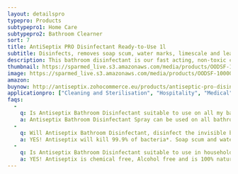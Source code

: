 ```yaml
---
layout: detailspro
typepro: Products
subtypepro1: Home Care
subtypepro2: Bathroom Clearner
sort: 7
title: AntiSeptix PRO Disinfectant Ready-to-Use 1l
subtitle: Disinfects, removes soap scum, water marks, limescale and leaves your bathroom smelling fresh.
description: This bathroom disinfectant is our fast acting, non-toxic chemical free formula kills 99.9% of bacteria* including E.coli, Streptococcus, Campylobacter and leaves no chemical residue.  with odour eliminating properties it will leave your bathroom smelling clean.
thumbnail: https://sparmed_live.s3.amazonaws.com/media/products/OODSF-10000.png
image: https://sparmed_live.s3.amazonaws.com/media/products/OODSF-10000.png
amazon: 
buynow: http://antiseptix.zohocommerce.eu/products/antiseptic-pro-disinfectant-ready-to-use-1l/354940000000048042
applicationpro: ["Cleaning and Sterilisation", "Hospitality", "Medical", "Deodorising", "Sports", "Swimming Pools"]
faqs:
  -
    q: Is Antiseptix Bathroom Disinfectant suitable to use on all my bathroom surfaces?
    a: Antiseptix Bathroom Disinfectant Spray can be used on all bathroom surfaces except for marble, brass, copper, unfinished wood, carpet, fabric and unwaxed vinyl.
  -
    q: Will Antiseptix Bathroom Disinfectant, disinfect the invisible bacteria in my bathroom?
    a: YES! Antiseptix will kill 99.9% of bacteria*. Soap scum and watermarks are also removed.
  -
    q: Is Antiseptix Bathroom Disinfectant suitable to use in households with children and pets?
    a: YES! Antiseptix is chemical free, Alcohol free and is 100% natural as well and being non- toxic. Please ensure the product remains out of a child’s reach. 
---
```


